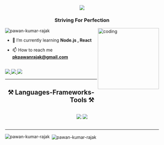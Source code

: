 <h1 align="center">
    <img src="https://readme-typing-svg.herokuapp.com/?font=Righteous&size=35&center=true&vCenter=true&width=500&height=70&duration=4000&lines=Hi+There!+👋;+I'm+Pawan+Kumar+Rajak!;" />
</h1>
<h3 align="center">Striving For Perfection</h3>

<img align="right" alt="coding" width="200" src="https://gifdb.com/images/thumbnail/animated-man-computer-coding-nae6mec378lsg1i3.gif">


<p align="left"> <img src="https://komarev.com/ghpvc/?username=pawan-kumar-rajak&label=Profile%20views&color=0e75b6&style=flat" alt="pawan-kumar-rajak" /> </p>

- 🌱 I’m currently learning **Node.js , React**

- 📫 How to reach me **pkpawanrajak@gmail.com**

<br/>
<div align="left"> 
  <a href="mailto:pkpawanrajak@gmail.com">
    <img src="https://img.shields.io/badge/Gmail-333333?style=for-the-badge&logo=gmail&logoColor=red" />
  </a>
  <a href="https://www.linkedin.com/in/pawan-kumar-rajak-2010b52b4/" target="_blank">
    <img src="https://img.shields.io/badge/LinkedIn-0077B5?style=for-the-badge&logo=linkedin&logoColor=white" target="_blank" />
  </a>
  <a href="" target="_blank">
     <img src="https://img.shields.io/badge/Portfolio-FF5722?style=for-the-badge&logo=todoist&logoColor=white" target="_blank" /> <!-- sqlite, safari, google-chrome are other good icon options -->
  </a>
</div>

 <hr/>
 
<h2 align="center">⚒️ Languages-Frameworks-Tools ⚒️</h2>
<br/>
<div align="center">
    <img src="https://skillicons.dev/icons?i=react,bootstrap,html,css,vscode,github,tailwind,git" />
    <img src="https://skillicons.dev/icons?i=nodejs,python,javascript,express,mongodb,c,java,mysql" /><br>
</div>

<br/>
<hr/>

<p><img align="left" src="https://github-readme-stats.vercel.app/api/top-langs?username=pawan-kumar-rajak&show_icons=true&locale=en&layout=compact" alt="pawan-kumar-rajak" /></p>

<p>&nbsp;<img align="center" src="https://github-readme-stats.vercel.app/api?username=pawan-kumar-rajak&show_icons=true&locale=en" alt="pawan-kumar-rajak" /></p>
